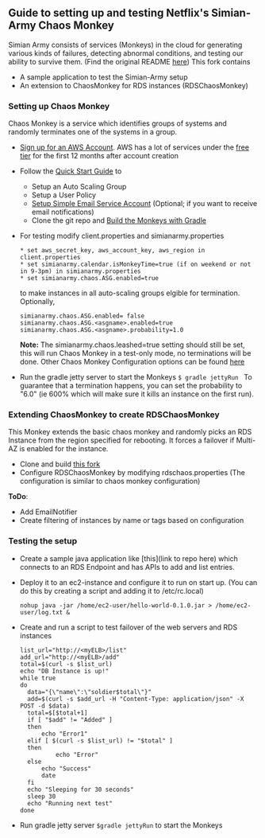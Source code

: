## Guide to setting up and testing Netflix's Simian-Army Chaos Monkey

Simian Army consists of services (Monkeys) in the cloud for generating various kinds of failures, detecting abnormal conditions, and testing our ability to survive them.
(Find the original README [here](https://github.com/Netflix/SimianArmy/blob/master/README.md))
This fork contains 
- A sample application to test the Simian-Army setup
- An extension to ChaosMonkey for RDS instances (RDSChaosMonkey) 

### Setting up Chaos Monkey

Chaos Monkey is a service which identifies groups of systems and randomly terminates one of the systems in a group.

- [Sign up for an AWS Account](https://www.amazon.com/ap/signin?openid.assoc_handle=aws&openid.return_to=https%3A%2F%2Fsignin.aws.amazon.com%2Foauth%3Fresponse_type%3Dcode%26client_id%3Darn%253Aaws%253Aiam%253A%253A015428540659%253Auser%252Fawssignupportal%26redirect_uri%3Dhttps%253A%252F%252Fportal.aws.amazon.com%252Fbilling%252Fsignup%253Fredirect_url%253Dhttps%25253A%25252F%25252Faws.amazon.com%25252Fregistration-confirmation%2526state%253DhashArgs%252523%2526isauthcode%253Dtrue%26noAuthCookie%3Dtrue&openid.mode=checkid_setup&openid.ns=http%3A%2F%2Fspecs.openid.net%2Fauth%2F2.0&openid.identity=http%3A%2F%2Fspecs.openid.net%2Fauth%2F2.0%2Fidentifier_select&openid.claimed_id=http%3A%2F%2Fspecs.openid.net%2Fauth%2F2.0%2Fidentifier_select&action=&disableCorpSignUp=&clientContext=&marketPlaceId=&poolName=&authCookies=&pageId=aws.ssop&siteState=unregistered%2Cen_US&accountStatusPolicy=P1&sso=&openid.pape.preferred_auth_policies=MultifactorPhysical&openid.pape.max_auth_age=120&openid.ns.pape=http%3A%2F%2Fspecs.openid.net%2Fextensions%2Fpape%2F1.0&server=%2Fap%2Fsignin%3Fie%3DUTF8&accountPoolAlias=&forceMobileApp=0&language=en_US&forceMobileLayout=0).
AWS has a lot of services under the [free tier](https://aws.amazon.com/free/) for the first 12 months after account creation

- Follow the [Quick Start Guide](https://github.com/Netflix/SimianArmy/wiki/Quick-Start-Guide) to 
  * Setup an Auto Scaling Group 
  * Setup a User Policy 
  * [Setup Simple Email Service Account](https://github.com/Netflix/SimianArmy/wiki/Quick-Start-Guide#setup-simple-email-service-account) (Optional; if you want to receive email notifications)
  * Clone the git repo and [Build the Monkeys with Gradle](https://github.com/Netflix/SimianArmy/wiki/Quick-Start-Guide#build-the-monkeys-with-gradle)
  
- For testing modify client.properties and simianarmy.properties 
  ```
  * set aws_secret_key, aws_account_key, aws_region in client.properties
  * set simianarmy.calendar.isMonkeyTime=true (if on weekend or not in 9-3pm) in simianarmy.properties
  * set simianarmy.chaos.ASG.enabled=true
  ```
  to make instances in all auto-scaling groups elgible for termination. 
  Optionally, 
  ```
  simianarmy.chaos.ASG.enabled= false 
  simianarmy.chaos.ASG.<asgname>.enabled=true
  simianarmy.chaos.ASG.<asgname>.probability=1.0
  ```
  **Note:** The simianarmy.chaos.leashed=true setting should still be set, this will run Chaos Monkey in a test-only mode, no terminations will be done.
  Other Chaos Monkey Configuration options can be found [here](https://github.com/Netflix/SimianArmy/wiki/Chaos-Settings)

- Run the gradle jetty server to start the Monkeys
```$ gradle jettyRun ```
To guarantee that a termination happens, you can set the probability to "6.0" (ie 600% which will make sure it kills an instance on the first run).


### Extending ChaosMonkey to create RDSChaosMonkey
This Monkey extends the basic chaos monkey and randomly picks an RDS Instance from the region specified for rebooting. It forces a failover if Multi-AZ is enabled for the instance.
- Clone and build [this fork](https://github.com/BhaviJagwani/SimianArmy)
- Configure RDSChaosMonkey by modifying rdschaos.properties (The configuration is similar to chaos monkey configuration)

**ToDo**:
- Add EmailNotifier
- Create filtering of instances by name or tags based on configuration


### Testing the setup 

- Create a sample java application like [this](link to repo here) which connects to an RDS Endpoint and has APIs to add and list entries. 
- Deploy it to an ec2-instance and configure it to run on start up. (You can do this by creating a script and adding it to /etc/rc.local)

  ```
  nohup java -jar /home/ec2-user/hello-world-0.1.0.jar > /home/ec2-user/log.txt &
  ```
- Create and run a script to test failover of the web servers and RDS instances

  ```
  list_url="http://<myELB>/list"
  add_url="http://<myELB>/add"
  total=$(curl -s $list_url)
  echo "DB Instance is up!"
  while true 
  do
	data="{\"name\":\"soldier$total\"}"
	add=$(curl -s $add_url -H "Content-Type: application/json" -X POST -d $data)
	total=$[$total+1]
	if [ "$add" != "Added" ]
	then 
		echo "Error1" 
	elif [ $(curl -s $list_url) != "$total" ]
	then
			echo "Error"
	else 
		echo "Success"
		date 	
	fi
	echo "Sleeping for 30 seconds"
	sleep 30
	echo "Running next test"
  done
  ```
- Run gradle jetty server ```$gradle jettyRun``` to start the Monkeys

